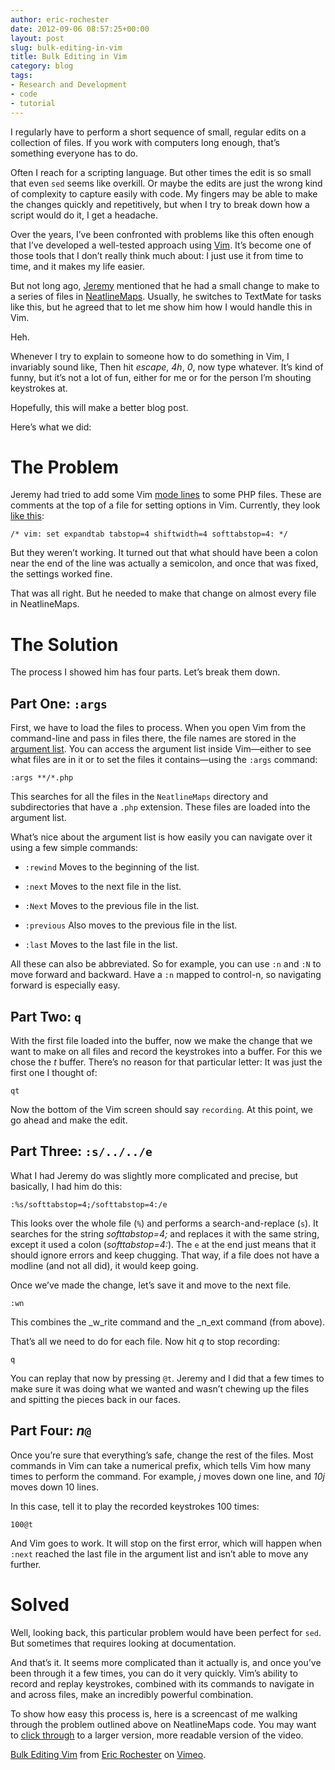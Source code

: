 ```yaml
---
author: eric-rochester
date: 2012-09-06 08:57:25+00:00
layout: post
slug: bulk-editing-in-vim
title: Bulk Editing in Vim
category: blog
tags:
- Research and Development
- code
- tutorial
---
```


I regularly have to perform a short sequence of small, regular edits on a collection of files. If you work with computers long enough, that’s something everyone has to do.




Often I reach for a scripting language. But other times the edit is so small that even `sed` seems like overkill. Or maybe the edits are just the wrong kind of complexity to capture easily with code. My fingers may be able to make the changes quickly and repetitively, but when I try to break down how a script would do it, I get a headache.




Over the years, I’ve been confronted with problems like this often enough that I’ve developed a well-tested approach using [Vim](http://www.vim.org/). It’s become one of those tools that I don’t really think much about: I just use it from time to time, and it makes my life easier.




But not long ago, [Jeremy](http://clioweb.org/) mentioned that he had a small change to make to a series of files in [NeatlineMaps](https://github.com/scholarslab/NeatlineMaps). Usually, he switches to TextMate for tasks like this, but he agreed that to let me show him how I would handle this in Vim.




Heh.




Whenever I try to explain to someone how to do something in Vim, I invariably sound like, Then hit _escape_, _4h_, _0_, now type whatever. It’s kind of funny, but it’s not a lot of fun, either for me or for the person I’m shouting keystrokes at.




Hopefully, this will make a better blog post.




Here’s what we did:




# The Problem




Jeremy had tried to add some Vim [mode lines](http://vim.wikia.com/wiki/Modeline_magic) to some PHP files. These are comments at the top of a file for setting options in Vim. Currently, they look [like this](https://github.com/scholarslab/NeatlineMaps/blob/master/NeatlineMapsPlugin.php#L2):



```
/* vim: set expandtab tabstop=4 shiftwidth=4 softtabstop=4: */
```



But they weren’t working. It turned out that what should have been a colon near the end of the line was actually a semicolon, and once that was fixed, the settings worked fine.




That was all right. But he needed to make that change on almost every file in NeatlineMaps.




# The Solution




The process I showed him has four parts. Let’s break them down.




## Part One: `:args`




First, we have to load the files to process. When you open Vim from the command-line and pass in files there, the file names are stored in the [argument list](http://vimdoc.sourceforge.net/htmldoc/editing.html#:args). You can access the argument list inside Vim&mdash;either to see what files are in it or to set the files it contains&mdash;using the `:args` command:



```
:args **/*.php
```



This searches for all the files in the `NeatlineMaps` directory and subdirectories that have a `.php` extension. These files are loaded into the argument list.




What’s nice about the argument list is how easily you can navigate over it using a few simple commands:






  * `:rewind` Moves to the beginning of the list.


  * `:next` Moves to the next file in the list.


  * `:Next` Moves to the previous file in the list.


  * `:previous` Also moves to the previous file in the list.


  * `:last` Moves to the last file in the list.




All these can also be abbreviated. So for example, you can use `:n` and `:N` to move forward and backward. Have a `:n` mapped to control-n, so navigating forward is especially easy.




## Part Two: `q`




With the first file loaded into the buffer, now we make the change that we want to make on all files and record the keystrokes into a buffer. For this we chose the _t_ buffer. There’s no reason for that particular letter: It was just the first one I thought of:



```
qt
```



Now the bottom of the Vim screen should say `recording`. At this point, we go ahead and make the edit.




## Part Three: `:s/../../e`




What I had Jeremy do was slightly more complicated and precise, but basically, I had him do this:



```
:%s/softtabstop=4;/softtabstop=4:/e
```



This looks over the whole file (`%`) and performs a search-and-replace (`s`). It searches for the string _softtabstop=4;_ and replaces it with the same string, except it used a colon (_softtabstop=4:_). The `e` at the end just means that it should ignore errors and keep chugging. That way, if a file does not have a modline (and not all did), it would keep going.




Once we’ve made the change, let’s save it and move to the next file.



```
:wn
```



This combines the _w_rite command and the _n_ext command (from above).




That’s all we need to do for each file. Now hit _q_ to stop recording:



```
q
```



You can replay that now by pressing `@t`. Jeremy and I did that a few times to make sure it was doing what we wanted and wasn’t chewing up the files and spitting the pieces back in our faces.




## Part Four: _n_`@`




Once you’re sure that everything’s safe, change the rest of the files. Most commands in Vim can take a numerical prefix, which tells Vim how many times to perform the command. For example, _j_ moves down one line, and _10j_ moves down 10 lines.




In this case, tell it to play the recorded keystrokes 100 times:



```
100@t
```



And Vim goes to work. It will stop on the first error, which will happen when `:next` reached the last file in the argument list and isn’t able to move any further.




# Solved




Well, looking back, this particular problem would have been perfect for `sed`. But sometimes that requires looking at documentation.




And that’s it. It seems more complicated than it actually is, and once you’ve been through it a few times, you can do it very quickly. Vim’s ability to record and replay keystrokes, combined with its commands to navigate in and across files, make an incredibly powerful combination.




To show how easy this process is, here is a screencast of me walking through the problem outlined above on NeatlineMaps code. You may want to [click through](https://vimeo.com/48900819) to a larger version, more readable version of the video.





[Bulk Editing Vim](http://vimeo.com/48900819) from [Eric Rochester](http://vimeo.com/user2087066) on [Vimeo](http://vimeo.com).




